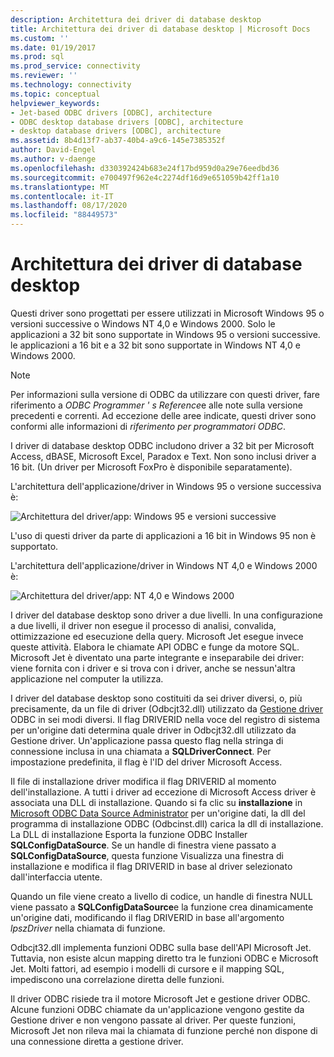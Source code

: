 ```yaml
---
description: Architettura dei driver di database desktop
title: Architettura dei driver di database desktop | Microsoft Docs
ms.custom: ''
ms.date: 01/19/2017
ms.prod: sql
ms.prod_service: connectivity
ms.reviewer: ''
ms.technology: connectivity
ms.topic: conceptual
helpviewer_keywords:
- Jet-based ODBC drivers [ODBC], architecture
- ODBC desktop database drivers [ODBC], architecture
- desktop database drivers [ODBC], architecture
ms.assetid: 8b4d13f7-ab37-40b4-a9c6-145e7385352f
author: David-Engel
ms.author: v-daenge
ms.openlocfilehash: d330392424b683e24f17bd959d0a29e76eedbd36
ms.sourcegitcommit: e700497f962e4c2274df16d9e651059b42ff1a10
ms.translationtype: MT
ms.contentlocale: it-IT
ms.lasthandoff: 08/17/2020
ms.locfileid: "88449573"
---
```

# <a name="desktop-database-drivers-architecture"></a>Architettura dei driver di database desktop
Questi driver sono progettati per essere utilizzati in Microsoft Windows 95 o versioni successive o Windows NT 4,0 e Windows 2000. Solo le applicazioni a 32 bit sono supportate in Windows 95 o versioni successive. le applicazioni a 16 bit e a 32 bit sono supportate in Windows NT 4,0 e Windows 2000.  
  
> [!NOTE]  
>  Per informazioni sulla versione di ODBC da utilizzare con questi driver, fare riferimento a *ODBC Programmer ' s Reference*e alle note sulla versione precedenti e correnti. Ad eccezione delle aree indicate, questi driver sono conformi alle informazioni di *riferimento per programmatori ODBC*.  
  
 I driver di database desktop ODBC includono driver a 32 bit per Microsoft Access, dBASE, Microsoft Excel, Paradox e Text. Non sono inclusi driver a 16 bit. (Un driver per Microsoft FoxPro è disponibile separatamente).  
  
 L'architettura dell'applicazione/driver in Windows 95 o versione successiva è:  
  
 ![Architettura del driver&#47;app: Windows 95 e versioni successive](../../odbc/microsoft/media/odbcjetarch1.gif "ODBCJetArch1")  
  
 L'uso di questi driver da parte di applicazioni a 16 bit in Windows 95 non è supportato.  
  
 L'architettura dell'applicazione/driver in Windows NT 4,0 e Windows 2000 è:  
  
 ![Architettura del driver&#47;app: NT 4,0 e Windows 2000](../../odbc/microsoft/media/odbcjetarch2.gif "ODBCJetArch2")  
  
 I driver del database desktop sono driver a due livelli. In una configurazione a due livelli, il driver non esegue il processo di analisi, convalida, ottimizzazione ed esecuzione della query. Microsoft Jet esegue invece queste attività. Elabora le chiamate API ODBC e funge da motore SQL. Microsoft Jet è diventato una parte integrante e inseparabile dei driver: viene fornita con i driver e si trova con i driver, anche se nessun'altra applicazione nel computer la utilizza.  
  
 I driver del database desktop sono costituiti da sei driver diversi, o, più precisamente, da un file di driver (Odbcjt32.dll) utilizzato da [Gestione driver](../../odbc/reference/the-driver-manager.md) ODBC in sei modi diversi. Il flag DRIVERID nella voce del registro di sistema per un'origine dati determina quale driver in Odbcjt32.dll utilizzato da Gestione driver. Un'applicazione passa questo flag nella stringa di connessione inclusa in una chiamata a **SQLDriverConnect**. Per impostazione predefinita, il flag è l'ID del driver Microsoft Access.  
  
 Il file di installazione driver modifica il flag DRIVERID al momento dell'installazione. A tutti i driver ad eccezione di Microsoft Access driver è associata una DLL di installazione. Quando si fa clic su **installazione** in [Microsoft ODBC Data Source Administrator](../../odbc/admin/odbc-data-source-administrator.md) per un'origine dati, la dll del programma di installazione ODBC (Odbcinst.dll) carica la dll di installazione. La DLL di installazione Esporta la funzione ODBC Installer **SQLConfigDataSource**. Se un handle di finestra viene passato a **SQLConfigDataSource**, questa funzione Visualizza una finestra di installazione e modifica il flag DRIVERID in base al driver selezionato dall'interfaccia utente.  
  
 Quando un file viene creato a livello di codice, un handle di finestra NULL viene passato a **SQLConfigDataSource**e la funzione crea dinamicamente un'origine dati, modificando il flag DRIVERID in base all'argomento *lpszDriver* nella chiamata di funzione.  
  
 Odbcjt32.dll implementa funzioni ODBC sulla base dell'API Microsoft Jet. Tuttavia, non esiste alcun mapping diretto tra le funzioni ODBC e Microsoft Jet. Molti fattori, ad esempio i modelli di cursore e il mapping SQL, impediscono una correlazione diretta delle funzioni.  
  
 Il driver ODBC risiede tra il motore Microsoft Jet e gestione driver ODBC. Alcune funzioni ODBC chiamate da un'applicazione vengono gestite da Gestione driver e non vengono passate al driver. Per queste funzioni, Microsoft Jet non rileva mai la chiamata di funzione perché non dispone di una connessione diretta a gestione driver.
